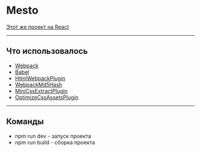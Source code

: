 # Mesto

[Этот же проект на React](https://github.com/SanFili/mesto_react)
_______________

## Что использовалось
- [Webpack](https://webpack.js.org/)
- [Babel](https://babeljs.io/)
- [HtmlWebpackPlugin](https://webpack.js.org/plugins/html-webpack-plugin/)
- [WebpackMd5Hash](https://www.npmjs.com/webpack-md5-hash)
- [MiniCssExtractPlugin](https://webpack.js.org/plugins/mini-css-extract-plugin/)
- [OptimizeCssAssetsPlugin](https://www.npmjs.com/package/optimize-css-assets-webpack-plugin)
____________

## Команды
- npm run dev - запуск проекта
- npm run build - сборка проекта


